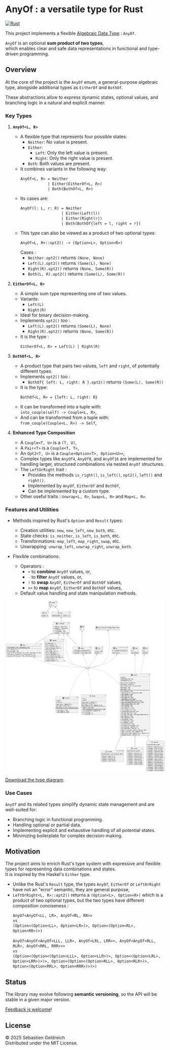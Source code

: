 # AnyOf : a versatile type for Rust

[![Rust](https://github.com/Trehinos/any_of/actions/workflows/rust.yml/badge.svg?branch=ci)](https://github.com/Trehinos/any_of/actions/workflows/rust.yml)

This project implements a flexible [Algebraic Data Type](https://en.wikipedia.org/wiki/Algebraic_data_type) : `AnyOf`.

`AnyOf` is an optional **sum product of two types**,  
which enables clear and safe data representations in functional and type-driven programming.

## Overview

At the core of the project is the `AnyOf` enum, a general-purpose algebraic type,
alongside additional types as `EitherOf` and `BothOf`.

These abstractions allow to express dynamic states, optional values, and branching logic in a natural and explicit
manner.

### Key Types

1. **`AnyOf<L, R>`**
    - A flexible type that represents four possible states:
        - `Neither`: No value is present.
        - `Either`:
            - `Left`: Only the left value is present.
            - `Right`: Only the right value is present.
        - `Both`: Both values are present.
    - It combines variants in the following way:
      ```
      AnyOf<L, R> = Neither
                  | Either(EitherOf<L, R>)
                  | Both(BothOf<L, R>)
      ```
    - Its cases are:
      ```
      AnyOf(l: L, r: R) = Neither 
                        | Either(Left(l))
                        | Either(Right(r)) 
                        | Both(BothOf{left = l, right = r})
      ```
    - This type can also be viewed as a product of two optional types:
      ```
      AnyOf<L, R>::opt2() -> (Option<L>, Option<R>)
      ```
      Cases :
        - `Neither.opt2()` returns `(None, None)`
        - `Left(L).opt2()` returns `(Some(L), None)`
        - `Right(R).opt2()` returns `(None, Some(R))`
        - `Both(L, R).opt2()` returns `(Some(L), Some(R))`

2. **`EitherOf<L, R>`**
    - A simple sum type representing one of two values.
    - Variants:
        - `Left(L)`
        - `Right(R)`
    - Ideal for binary decision-making.
    - Implements `opt2()` too :
        - `Left(L).opt2()` returns `(Some(L), None)`
        - `Right(R).opt2()` returns `(None, Some(R))`
    - It is the type :
      ```
      EitherOf<L, R> = Left(L) | Right(R)
      ```

3. **`BothOf<L, R>`**
    - A product type that pairs two values, `left` and `right`, of potentially different types.
    - Implements `opt2()` too :
        - `BothOf{ left: L, right: R }.opt2()` returns `(Some(L), Some(R))`
    - It is the type:
      ```
      BothOf<L, R> = {left: L, right: R}
      ```
    - It can be transformed into a tuple with:  
      `into_couple(self) -> Couple<L, R>`,
    - And can be transformed from a tuple with:  
      `from_couple(Couple<L, R>) -> Self`,

4. **Enhanced Type Composition**
    - A `Couple<T, U>` is a `(T, U)`,
    - A `Pair<T>` is a `Couple<T, T>`,
    - An `Opt2<T, U>` is a `Couple<Option<T>, Option<U>>`,
    - Complex types like `AnyOf4`, `AnyOf8`, and `AnyOf16` are implemented for handling larger,
      structured combinations via nested `AnyOf` structures.
    - The `LeftOrRight` trait :
        - Provides the methods `is_right()`, `is_left()`, `opt2()`, `left()` and `right()`.
        - Implemented by `AnyOf`, `EitherOf` and `BothOf`,
        - Can be implemented by a custom type.
    - Other useful traits : `Unwrap<L, R>`, `Swap<L, R>` and `Map<L, R>`.

### Features and Utilities

- Methods inspired by Rust's `Option` and `Result` types:
    - Creation utilities: `new`, `new_left`, `new_both`, etc.
    - State checks: `is_neither`, `is_left`, `is_both`, etc.
    - Transformations: `map_left`, `map_right`, `swap`, etc.
    - Unwrapping: `unwrap_left`, `unwrap_right`, `unwrap_both`.

- Flexible combinations:
    - Operators :
        - `+` to **combine** `AnyOf` values, or,
        - `-` to **filter** `AnyOf` values, or,
        - `!` to **swap**  `AnyOf`, `EitherOf` and `BothOf` values,
        - `>>` to **map**  `AnyOf`, `EitherOf` and `BothOf` values,
    - Default value handling and state manipulation methods.

![Type diagram PNG](doc/any_of-type-diagram.png)

[Download the type diagram](doc/types.plantuml).

### Use Cases

`AnyOf` and its related types simplify dynamic state management and are well-suited for:

- Branching logic in functional programming.
- Handling optional or partial data.
- Implementing explicit and exhaustive handling of all potential states.
- Minimizing boilerplate for complex decision-making.

## Motivation

The project aims to enrich Rust's type system with expressive and flexible types
for representing data combinations and states.  
It is inspired by the Haskel's `Either` type.

* Unlike the Rust's `Result` type, the types `AnyOf`, `EitherOf` or `LeftOrRight` have not an "error" semantic, they are
  general purpose,
* `LeftOrRight<L, R>::opt2()` returns a `(Option<L>, Option<R>)`  which is a product of two optional
  types, but the two types have different composition conciseness :
  ```
  AnyOf<AnyOf<LL, LR>, AnyOf<RL, RR>>
  vs
  (Option<(Option<LL>, Option<LR>)>, Option<(Option<RL>, Option<RR>)>)
  
  AnyOf<AnyOf<AnyOf<LLL, LLR>, AnyOf<LRL, LRR>>, AnyOf<AnyOf<RLL, RLR>, AnyOf<RRL, RRR>>>
  vs
  (Option<(Option<(Option<LLL>, Option<LLR>)>, Option<(Option<LRL>, Option<LRR>)>)>, Option<(Option<(Option<RLL>, Option<RLR>)>, Option<(Option<RRL>, Option<RRR>)>)>)
  ```

## Status

The library may evolve following **semantic versioning**,
so the API will be stable in a given major version.

[Feedback is welcome](mailto:dev-any-of@trehinos.eu)!

## License

&copy; 2025 Sébastien Geldreich  
Distributed under the MIT License.